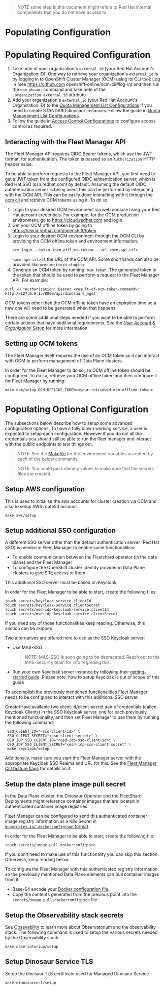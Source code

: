 > NOTE some step in this document might refers to Red Hat internal components that you do not have access to

# Populating Configuration

# Populating Required Configuration

1. Take note of your organization's `external_id` (your Red Hat Account's Organization ID). One way to retrieve
your organization's `external_id` is by logging in to OpenShift Cluster Manager (OCM) using its CLI tool: Log in (see https://github.com openshift-online/ocm-cli#log-in) and then run the `ocm whoami` command and take note of the `.organization.external_id` attribute
2. Add your organization's `external_id` (your Red Hat Account's Organization ID) to the [Quota Management List Configurations](quota-management-list-configuration.md) if you need to create STANDARD dinosaur instances. Follow the guide in [Quota Management List Configurations](access-control.md).
3. Follow the guide in [Access Control Configurations](access-control.md) to configure access control as required.

## Interacting with the Fleet Manager API

The Fleet Manager API requires OIDC Bearer tokens, which use the JWT format,
for authentication. The token is passed as an `Authorization` HTTP header value.

To be able to perform requests to the Fleet Manager API, you first need
to get a JWT token from the configured OIDC authentication server, which is
Red Hat SSO (sso.redhat.com) by default. Assuming the default OIDC authentication server is
being used, this can be performed by interacting with the OCM API. This can be
easily done interacting with it through the [ocm cli](https://github.com/openshift-online/ocm-cli/releases)
and retrieve OCM tokens using it. To do so:
1. Login to your desired OCM environment via web console using your Red Hat
   account credentials. For example, for the OCM production environment, go to
   https://cloud.redhat.com and login.
1. Get your OCM offline token by going to https://cloud.redhat.com/openshift/token
1. Login to your desired OCM environment through the OCM CLI by providing the
   OCM offline token and environment information:
   ```
   ocm login --token <ocm-offline-token> --url <ocm-api-url>
   ```
   `<ocm-api-url>` is the URL of the OCM API. Some shorthands can also
   be provided like `production` or `staging`
1. Generate an OCM token by running: `ocm token`. The generated token is the token
   that should be used to perform a request to the Fleet Manager API. For example:
  ```
  curl -H "Authorization: Bearer <result-of-ocm-token-command>" http://127.0.0.1:/8000/api/dinosaurs_mgmt
  ```
  OCM tokens other than the OCM offline token have an expiration time so a
  new one will need to be generated when that happens

There are some additional steps needed if you want to be able to perform
certain actions that have additional requirements. See the
[_User Account & Organization Setup_](getting-credentials-and-accounts.md#user-account--organization-setup) for more information

## Setting up OCM tokens

The Fleet Manager itself requires the use of an OCM token so it can
interact with OCM to perform management of Data Plane clusters.

In order for the Fleet Manager to do so, an OCM offline token should be configured.
To do so, retrieve your OCM offline token and then configure it for Fleet
Manager by running:
```
make ocm/setup OCM_OFFLINE_TOKEN=<your-retrieved-ocm-offline-token>
```

# Populating Optional Configuration
The subsections below describe how to setup some advanced configuration options.
To have a fully blown working service, a user is expected to setup each configuration.
However if you do not all the credentials you should still be able to run the fleet manager and interact with the public endpoints
to test things out.

>NOTE: See the [Makefile](../Makefile) for the environment variables accepted by each of the below commands.

>NOTE: You could pass dummy values to make sure that the secrets files are created.

## Setup AWS configuration
This is used to initialise the aws accounts for cluster creation via OCM and also to setup AWS route53 account.
```
make aws/setup
```

## Setup additional SSO configuration
A different SSO server other than the default authentication server (Red Hat SSO)
is needed in Fleet Manager to enable some functionalities:
* To enable communication between the Fleetshard operator (in the data plane) and the Fleet Manager
* To configure the OpenShift cluster identity provider in Data Plane clusters
  to give SRE access to them

This additional SSO server must be based on Keycloak.

In order for the Fleet Manager to be able to start, create the following files:
```
touch secrets/keycloak-service.clientId
touch secrets/keycloak-service.clientSecret
touch secrets/osd-idp-keycloak-service.clientId
touch secrets/osd-idp-keycloak-service.clientSecret
```

If you need any of those functionalities keep reading. Otherwise, this section
can be skipped.

Two alternatives are offered here to use as the SSO Keycloak server:
* Use MAS-SSO
  >NOTE: MAS-SSO is soon going to be deprecated. Reach out to the MAS-Security team for info regarding this.
* Run your own Keycloak server instance by following their [getting-started guide](https://www.keycloak.org/getting-started/getting-started-docker). Please note, how to setup Keycloak is out of scope of this guide

To accomplish the previously mentioned functionalities Fleet Manager needs to
be configured to interact with this additional SSO server.

Create/Have available two client-id/client-secret pair of credentials (called Keycloak Clients)
in the SSO Keycloak server, one for each previously mentioned functionality, and
then set Fleet Manager to use them by running the following command:
```
 SSO_CLIENT_ID="<sso-client-id>" \
 SSO_CLIENT_SECRET="<sso-client-secret>" \
 OSD_IDP_SSO_CLIENT_ID="<osd-idp-sso-client-id>" \
 OSD_IDP_SSO_CLIENT_SECRET="<osd-idp-sso-client-secret" \
 make keycloak/setup
```

Additionally, make sure you start the Fleet Manager server with the appropriate
Keycloak SSO Realms and URL for this. See the
[Fleet Manager CLI feature flags](./feature-flags.md#keycloak) for details on it.

## Setup the data plane image pull secret
In the Data Plane cluster, the Dinosaur Operator and the FleetShard Deployments
might reference container images that are located in authenticated container
image registries.

Fleet Manager can be configured to send this authenticated
container image registry information as a K8s Secret in [`kubernetes.io/.dockerconfigjson` format](https://kubernetes.io/docs/tasks/configure-pod-container/pull-image-private-registry/#registry-secret-existing-credentials).

In order for the Fleet Manager to be able to start, create the following file:
```
touch secrets/image-pull.dockerconfigjson
```

If you don't need to make use of this functionality you can skip this section.
Otherwise, keep reading below.

To configure the Fleet Manager with this authenticated registry information so
the previously mentioned Data Plane elements can pull container images from it:
* Base-64 encode your [Docker configuration file](https://docs.docker.com/engine/reference/commandline/cli/#docker-cli-configuration-file-configjson-properties).
* Copy the contents generated from the previous point into the `secrets/image-pull.dockerconfigjson` file

## Setup the Observability stack secrets
See [Obsevability](./observability/README.md) to learn more about Observatorium and the observability stack.
The following command is used to setup the various secrets needed by the Observability stack.

```
make observatorium/setup
```

## Setup Dinosaur Service TLS
Setup the dinosaur TLS certificate used for Managed Dinosaur Service
```
make dinosaurcert/setup
```
